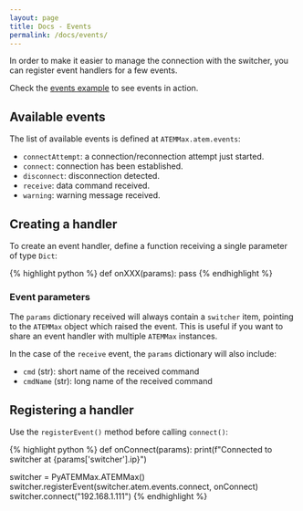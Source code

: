 ```yaml
---
layout: page
title: Docs - Events
permalink: /docs/events/
---
```


In order to make it easier to manage the connection with the switcher, you can register event handlers for a few events.

Check the [events example](../examples/events.md) to see events in action.

## Available events

The list of available events is defined at `ATEMMax.atem.events`:
* `connectAttempt`: a connection/reconnection attempt just started.
* `connect`: connection has been established.
* `disconnect`: disconnection detected.
* `receive`: data command received.
* `warning`: warning message received.

## Creating a handler

To create an event handler, define a function receiving a single parameter of type `Dict`:

{% highlight python %}
def onXXX(params):
    pass
{% endhighlight %}


### Event parameters

The `params` dictionary received will always contain a `switcher` item, pointing to the `ATEMMax` object which raised the event. This is useful if you want to share an event handler with multiple `ATEMMax` instances.

In the case of the `receive` event, the `params` dictionary will also include:
* `cmd` (str): short name of the received command
* `cmdName` (str): long name of the received command

## Registering a handler

Use the `registerEvent()` method before calling `connect()`:

{% highlight python %}
def onConnect(params):
    print(f"Connected to switcher at {params['switcher'].ip}")

switcher = PyATEMMax.ATEMMax()
switcher.registerEvent(switcher.atem.events.connect, onConnect)
switcher.connect("192.168.1.111")
{% endhighlight %}


